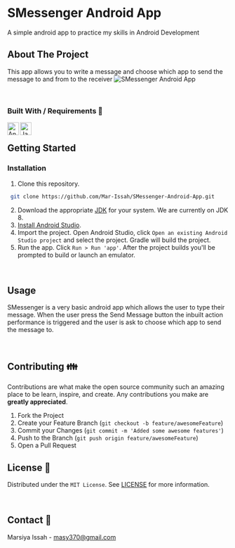# SMessenger Android App
A simple android app to practice my skills in Android Development

## About The Project
This app allows you to write a message and choose which app to send the message to and from to the receiver
![SMessenger Android App](https://res.cloudinary.com/dytnpjxrd/image/upload/v1618435938/My%20Website%20Projects/SMessenger_nietgx.jpg)


<br>

### Built With / Requirements :construction_worker:
<img align="left" alt="Android studio" width="26px" height="29px" src="https://res.cloudinary.com/dytnpjxrd/image/upload/v1618264425/My%20Website%20Projects/download_sqhkwv.jpg" />
<img align="left" alt="Java" width="26px" height="29px" src="https://res.cloudinary.com/dytnpjxrd/image/upload/v1618264425/My%20Website%20Projects/download_yv8f9u.png" />


<br>

<!-- GETTING STARTED -->

## Getting Started
### Installation
1. Clone this repository.
  ```sh
   git clone https://github.com/Mar-Issah/SMessenger-Android-App.git
   ```
2. Download the appropriate [JDK](http://www.oracle.com/technetwork/java/javase/downloads/jdk8-downloads-2133151.html)
for your system. We are currently on JDK 8.
3. [Install Android Studio](https://developer.android.com/sdk/index.html).
4. Import the project. Open Android Studio, click `Open an existing Android
   Studio project` and select the project. Gradle will build the project.
5. Run the app. Click `Run > Run 'app'`. After the project builds you'll be
   prompted to build or launch an emulator.

<br>

<!-- USAGE EXAMPLES -->

## Usage
SMessenger is a very basic android app which allows the user to type their message. When the user press the Send Message button the inbuilt action performance is triggered and the user is ask to choose which app to send the message to.


<br>
<!-- CONTRIBUTING -->

## Contributing :family:

Contributions are what make the open source community such an amazing place to be learn, inspire, and create. Any contributions you make are **greatly appreciated**.

1. Fork the Project
2. Create your Feature Branch (`git checkout -b feature/awesomeFeature`)
3. Commit your Changes (`git commit -m 'Added some awesome features'`)
4. Push to the Branch (`git push origin feature/awesomeFeature`)
5. Open a Pull Request
   <br>

<!-- LICENSE -->

## License :page_facing_up:

Distributed under the `MIT License`. See [LICENSE](https://choosealicense.com/licenses/mit/) for more information.

<!-- CONTACT -->

<br>

## Contact :e-mail:

Marsiya Issah - masy370@gmail.com
